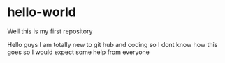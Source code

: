 # hello-world
Well this is my first repository

Hello guys I am totally new to git hub and coding so I dont know how this goes so I would expect some help from everyone 
